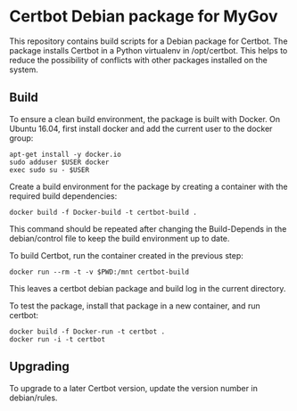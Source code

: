 # Certbot Debian package for MyGov

This repository contains build scripts for a Debian package for Certbot.
The package installs Certbot in a Python virtualenv in /opt/certbot.
This helps to reduce the possibility of conflicts with other packages installed
on the system.

## Build

To ensure a clean build environment, the package is built with Docker.
On Ubuntu 16.04, first install docker and add the current user to the docker
group:

    apt-get install -y docker.io
    sudo adduser $USER docker
    exec sudo su - $USER

Create a build environment for the package by creating a container with
the required build dependencies:

    docker build -f Docker-build -t certbot-build .

This command should be repeated after changing the Build-Depends in the
debian/control file to keep the build environment up to date.

To build Certbot, run the container created in the previous step:

    docker run --rm -t -v $PWD:/mnt certbot-build

This leaves a certbot debian package and build log in the current
directory.

To test the package, install that package in a new container, and run
certbot:

    docker build -f Docker-run -t certbot .
    docker run -i -t certbot

## Upgrading

To upgrade to a later Certbot version, update the version number in debian/rules.
